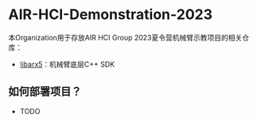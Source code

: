 # AIR-HCI-Demonstration-2023
本Organization用于存放AIR HCI Group 2023夏令营机械臂示教项目的相关仓库：
* [libarx5](https://github.com/AIR-HCI-Demonstration-2023/libarx5)：机械臂底层C++ SDK

## 如何部署项目？
* TODO